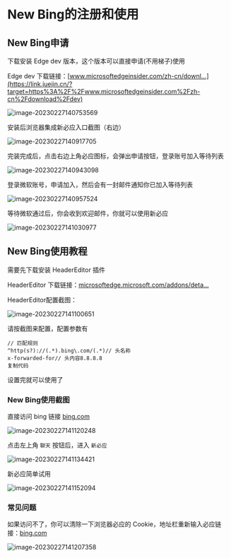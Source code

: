 # New Bing的注册和使用

## New Bing申请

下载安装 Edge dev 版本，这个版本可以直接申请(不用梯子)使用

Edge dev 下载链接：[www.microsoftedgeinsider.com/zh-cn/downl…](https://link.juejin.cn/?target=https%3A%2F%2Fwww.microsoftedgeinsider.com%2Fzh-cn%2Fdownload%2Fdev)

![image-20230227140753569](.\chatgpt_img06\image-20230227140753569.png)

安装后浏览器集成新必应入口截图（右边）

![image-20230227140917705](.\chatgpt_img06\image-20230227140917705.png)

完装完成后，点击右边上角必应图标，会弹出申请按钮，登录账号加入等待列表

![image-20230227140943098](.\chatgpt_img06\image-20230227140943098.png)

登录微软账号，申请加入，然后会有一封邮件通知你已加入等待列表

![image-20230227140957524](.\chatgpt_img06\image-20230227140957524.png)



等待微软通过后，你会收到欢迎邮件，你就可以使用新必应

![image-20230227141030977](.\chatgpt_img06\image-20230227141030977.png)

## New Bing使用教程

需要先下载安装 HeaderEditor 插件

HeaderEditor 下载链接：[microsoftedge.microsoft.com/addons/deta…](https://link.juejin.cn/?target=https%3A%2F%2Fmicrosoftedge.microsoft.com%2Faddons%2Fdetail%2Fheader-editor%2Fafopnekiinpekooejpchnkgfffaeceko)

HeaderEditor配置截图：

![image-20230227141100651](.\chatgpt_img06\image-20230227141100651.png)

请按截图来配置，配置参数有

```
// 匹配规则
^http(s?)://(.*).bing\.com/(.*)// 头名称
x-forwarded-for// 头内容8.8.8.8
复制代码
```

设置完就可以使用了

### New Bing使用截图

直接访问 bing 链接 [bing.com](https://link.juejin.cn/?target=https%3A%2F%2Fbing.com)

![image-20230227141120248](.\chatgpt_img06\image-20230227141120248.png)

点击左上角 `聊天` 按钮后，进入 `新必应`

![image-20230227141134421](.\chatgpt_img06\image-20230227141134421.png)

新必应简单试用

![image-20230227141152094](.\chatgpt_img06\image-20230227141152094.png)

### 常见问题

如果访问不了，你可以清除一下浏览器必应的 Cookie，地址栏重新输入必应链接：[bing.com](https://link.juejin.cn/?target=https%3A%2F%2Fbing.com)

![image-20230227141207358](.\chatgpt_img06\image-20230227141207358.png)